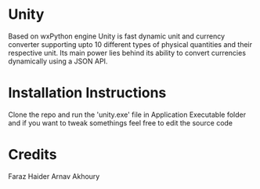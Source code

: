 Unity 
========

Based on wxPython engine Unity is fast dynamic unit and currency converter supporting upto 10 different types of physical quantities and their
respective unit. Its main power lies behind its ability to convert currencies dynamically using a JSON API.


Installation Instructions
=========================

Clone the repo and run the 'unity.exe' file in Application Executable folder and if you want to tweak somethings feel free to edit
the source code


Credits
=======

Faraz Haider      Arnav Akhoury
